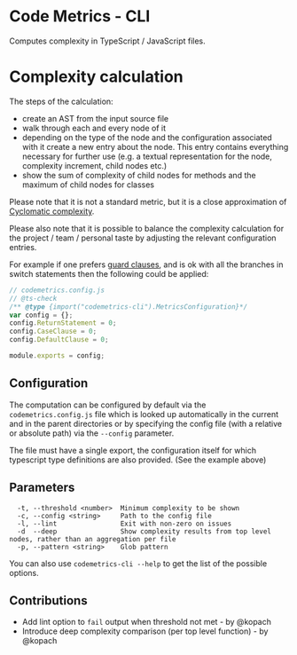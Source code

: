 # Code Metrics - CLI

Computes complexity in TypeScript / JavaScript files.

# Complexity calculation

The steps of the calculation:

- create an AST from the input source file
- walk through each and every node of it
- depending on the type of the node and the configuration associated with it create a new entry about the node.
  This entry contains everything necessary for further use
  (e.g. a textual representation for the node, complexity increment, child nodes etc.)
- show the sum of complexity of child nodes for methods and the maximum of child nodes for classes

Please note that it is not a standard metric, but it is a close approximation
of [Cyclomatic complexity](https://en.wikipedia.org/wiki/Cyclomatic_complexity).

Please also note that it is possible to balance the complexity calculation for the
project / team / personal taste by adjusting the relevant configuration entries.

For example if one prefers [guard clauses](https://refactoring.com/catalog/replaceNestedConditionalWithGuardClauses.html),
and is ok with all the branches in switch statements then the following could be applied:

```javascript
// codemetrics.config.js
// @ts-check
/** @type {import("codemetrics-cli").MetricsConfiguration}*/
var config = {};
config.ReturnStatement = 0;
config.CaseClause = 0;
config.DefaultClause = 0;

module.exports = config;
```

## Configuration

The computation can be configured by default via the `codemetrics.config.js` file which is looked up automatically in the current and in the parent directories or by specifying the config file (with a relative or absolute path) via the `--config` parameter.

The file must have a single export, the configuration itself for which typescript type definitions are also provided. (See the example above)

## Parameters

```
  -t, --threshold <number>  Minimum complexity to be shown
  -c, --config <string>     Path to the config file
  -l, --lint                Exit with non-zero on issues
  -d  --deep                Show complexity results from top level nodes, rather than an aggregation per file
  -p, --pattern <string>    Glob pattern
```

You can also use `codemetrics-cli --help` to get the list of the possible options.

## Contributions

- Add lint option to `fail` output when threshold not met - by @kopach
- Introduce deep complexity comparison (per top level function) - by @kopach
